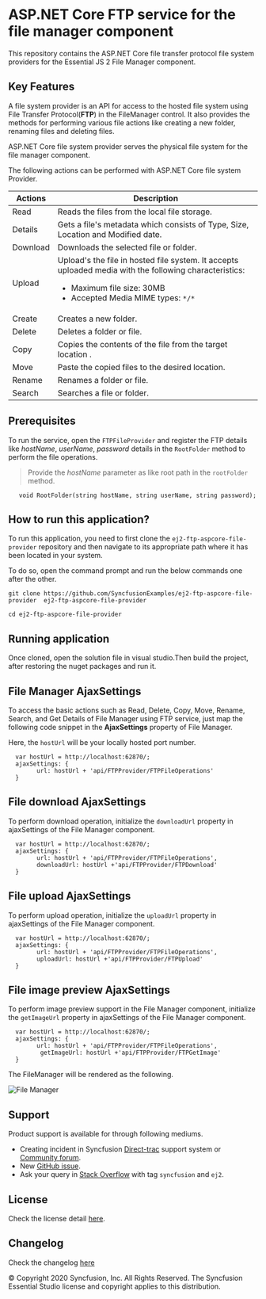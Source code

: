 # ASP.NET Core FTP service for the file manager component

This repository contains the ASP.NET Core file transfer protocol file system providers for the Essential JS 2 File Manager component.

## Key Features

A file system provider is an API for access to the hosted file system using File Transfer Protocol(**FTP**) in the FileManager control. It also provides the methods for performing various file actions like creating a new folder, renaming files and deleting files.

ASP.NET Core file system provider serves the physical file system for the file manager component.

The following actions can be performed with ASP.NET Core file system Provider.

| **Actions** | **Description** |
| --- | --- |
| Read      | Reads the files from the local file storage. |
| Details   | Gets a file's metadata which consists of Type, Size, Location and Modified date. |
| Download  | Downloads the selected file or folder. |
| Upload    | Upload's the file in hosted file system. It accepts uploaded media with the following characteristics: <ul><li>Maximum file size:  30MB</li><li>Accepted Media MIME types: `*/*` </li></ul> |
| Create    | Creates a new folder. |
| Delete    | Deletes a folder or file. |
| Copy      | Copies the contents of the file from the target location . |
| Move      | Paste the copied files to the desired location. |
| Rename    | Renames a folder or file. |
| Search    | Searches a file or folder. |


## Prerequisites

To run the service, open the `FTPFileProvider` and register the FTP  details like *hostName*, *userName*, *password* details in the `RootFolder` method to perform the file operations. 

> Provide the *hostName* parameter as like root path in the `rootFolder` method.


```
   void RootFolder(string hostName, string userName, string password);   
```

## How to run this application?

To run this application, you need to first clone the `ej2-ftp-aspcore-file-provider` repository and then navigate to its appropriate path where it has been located in your system.

To do so, open the command prompt and run the below commands one after the other.

```
git clone https://github.com/SyncfusionExamples/ej2-ftp-aspcore-file-provider  ej2-ftp-aspcore-file-provider

cd ej2-ftp-aspcore-file-provider

```

## Running application

Once cloned, open the solution file in visual studio.Then build the project, after restoring the nuget packages and run it.

## File Manager AjaxSettings

To access the basic actions such as Read, Delete, Copy, Move, Rename, Search, and Get Details of File Manager using FTP service, just map the following code snippet in the **AjaxSettings** property of File Manager.

Here, the `hostUrl` will be your locally hosted port number.

```
  var hostUrl = http://localhost:62870/;
  ajaxSettings: {
        url: hostUrl + 'api/FTPProvider/FTPFileOperations'
  }
```

## File download AjaxSettings

To perform download operation, initialize the `downloadUrl` property in ajaxSettings of the File Manager component.

```
  var hostUrl = http://localhost:62870/;
  ajaxSettings: {
        url: hostUrl + 'api/FTPProvider/FTPFileOperations',
        downloadUrl: hostUrl +'api/FTPProvider/FTPDownload'
  }
```

## File upload AjaxSettings

To perform upload operation, initialize the `uploadUrl` property in ajaxSettings of the File Manager component.

```
  var hostUrl = http://localhost:62870/;
  ajaxSettings: {
        url: hostUrl + 'api/FTPProvider/FTPFileOperations',
        uploadUrl: hostUrl +'api/FTPProvider/FTPUpload'
  }
```

## File image preview AjaxSettings

To perform image preview support in the File Manager component, initialize the `getImageUrl` property in ajaxSettings of the File Manager component.

```
  var hostUrl = http://localhost:62870/;
  ajaxSettings: {
        url: hostUrl + 'api/FTPProvider/FTPFileOperations',
         getImageUrl: hostUrl +'api/FTPProvider/FTPGetImage'
  }
```

The FileManager will be rendered as the following.

![File Manager](https://ej2.syncfusion.com/products/images/file-manager/readme.gif)

## Support

Product support is available for through following mediums.

* Creating incident in Syncfusion [Direct-trac](https://www.syncfusion.com/support/directtrac/incidents?utm_source=npm&utm_campaign=filemanager) support system or [Community forum](https://www.syncfusion.com/forums/essential-js2?utm_source=npm&utm_campaign=filemanager).
* New [GitHub issue](https://github.com/syncfusion/ej2-javascript-ui-controls/issues/new).
* Ask your query in [Stack Overflow](https://stackoverflow.com/?utm_source=npm&utm_campaign=filemanager) with tag `syncfusion` and `ej2`.

## License

Check the license detail [here](https://github.com/syncfusion/ej2-javascript-ui-controls/blob/master/license).

## Changelog

Check the changelog [here](https://github.com/syncfusion/ej2-javascript-ui-controls/blob/master/controls/filemanager/CHANGELOG.md)

© Copyright 2020 Syncfusion, Inc. All Rights Reserved. The Syncfusion Essential Studio license and copyright applies to this distribution.
